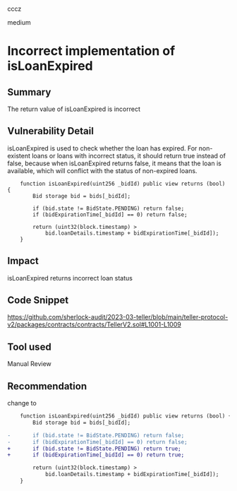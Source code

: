 cccz

medium

# Incorrect implementation of isLoanExpired

## Summary
The return value of isLoanExpired is incorrect
## Vulnerability Detail
isLoanExpired is used to check whether the loan has expired. For non-existent loans or loans with incorrect status, it should return true instead of false, because when isLoanExpired returns false, it means that the loan is available, which will conflict with the status of non-expired loans.
```solidity
    function isLoanExpired(uint256 _bidId) public view returns (bool) {
        Bid storage bid = bids[_bidId];

        if (bid.state != BidState.PENDING) return false;
        if (bidExpirationTime[_bidId] == 0) return false;

        return (uint32(block.timestamp) >
            bid.loanDetails.timestamp + bidExpirationTime[_bidId]);
    }
```
## Impact
isLoanExpired returns incorrect loan status

## Code Snippet
https://github.com/sherlock-audit/2023-03-teller/blob/main/teller-protocol-v2/packages/contracts/contracts/TellerV2.sol#L1001-L1009
## Tool used

Manual Review

## Recommendation
change to
```diff
    function isLoanExpired(uint256 _bidId) public view returns (bool) {
        Bid storage bid = bids[_bidId];

-       if (bid.state != BidState.PENDING) return false;
-       if (bidExpirationTime[_bidId] == 0) return false;
+       if (bid.state != BidState.PENDING) return true;
+       if (bidExpirationTime[_bidId] == 0) return true;

        return (uint32(block.timestamp) >
            bid.loanDetails.timestamp + bidExpirationTime[_bidId]);
    }
```